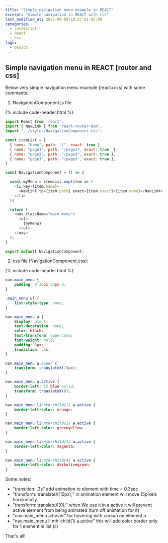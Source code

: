 ```yaml
---
title: "Simple navigation menu example in REACT"
excerpt: "Simple navigation in REACT with css"
last_modified_at: 2022-08-09T10:27:01-05:00
categories:
  - JavaScript
  - React
  - css
tags: 
  - basics
---
```


<!-- short introduction -->
## Simple navigation menu in REACT [router and css]

Below very simple navigation menu example [react+css] with some comments:

1. NavigationComponent.js file

{% include code-header.html %}
```js
import React from 'react';
import { NavLink } from 'react-router-dom';
import "../styles/NavigationComponent.css";

const itemList = [
  { name: "home", path: "/", exact: true },
  { name: "page1", path: "/page1", exact: true  },
  { name: "page2", path: "/page2", exact: true },
  { name: "page3", path: "/page3", exact: true },
]

const NavigationComponent = () => {

  const myMenu = itemList.map(item => (
    <li key={item.name}>
      <NavLink to={item.path} exact={item.exact}>{item.name}</NavLink>
    </li>
  ))

  return (
    <nav className="main_menu">
      <ul>
        {myMenu}
      </ul>
    </nav>
  );
}

export default NavigationComponent;
```

2. css file (NavigationComponent.css):

{% include code-header.html %}
```css
nav.main_menu {
    padding: 0 30px 30px 0;
}

.main_menu ul {
    list-style-type: none;
}

nav.main_menu a {
    display: block;
    text-decoration: none;
    color: black;
    text-transform: uppercase;
    font-weight: bold;
    padding: 8px;
    transition: .3s;
}

nav.main_menu a:hover {
    transform: translateX(15px);
}

nav.main_menu a.active {
    border-left: 12 blue solid;
    transform: translateX(0);
}

nav.main_menu li:nth-child(1) a.active {
    border-left-color: orange;
}

nav.main_menu li:nth-child(2) a.active {
    border-left-color: greenyellow;
}

nav.main_menu li:nth-child(3) a.active {
    border-left-color: magenta;
}

nav.main_menu li:nth-child(4) a.active {
    border-left-color: darkolivegreen;
}
```
Some notes:
- "transition: .3s" add animation to element with time = 0.3sec
- "transform: translateX(15px);" in animation element will move 15pixels horizontally
- "transform: translateX(0);" when We use it in a.active it will prevent active element from being animated (turn off animation for it)
- "nav.main_menu a:hover" for hovering with curson on element a
- "nav.main_menu li:nth-child(1) a.active" this will add color border only for 1 element in list (li)


That's all!



